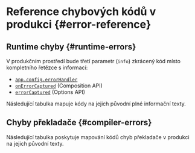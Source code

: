 <script setup>
import { ref, onMounted } from 'vue'
import { data } from './errors.data.ts'
import ErrorsTable from './ErrorsTable.vue'

const highlight = ref()
onMounted(() => {
  highlight.value = location.hash.slice(1)
})
</script>

# Reference chybových kódů v produkci {#error-reference}

## Runtime chyby {#runtime-errors}

V produkčním prostředí bude třetí parametr (`info`) zkrácený kód místo kompletního řetězce s informací: 

- [`app.config.errorHandler`](/api/application#app-config-errorhandler)
- [`onErrorCaptured`](/api/composition-api-lifecycle#onerrorcaptured) (Composition API)
- [`errorCaptured`](/api/options-lifecycle#errorcaptured) (Options API)

Následující tabulka mapuje kódy na jejich původní plné informační texty.

<ErrorsTable kind="runtime" :errors="data.runtime" :highlight="highlight" />

## Chyby překladače {#compiler-errors}

Následující tabulka poskytuje mapování kódů chyb překladače v produkci na jejich původní texty.

<ErrorsTable kind="compiler" :errors="data.compiler" :highlight="highlight" />
